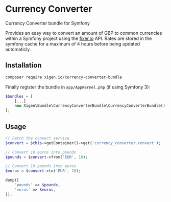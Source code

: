 # Currency Converter
Currency Converter bundle for Symfony

Provides an easy way to convert an amount of GBP to common currencies within a Symfony project using the [fixer.io][fixer-io] API. Rates are stored in the symfony cache for a maximum of 4 hours before being updated automaticly.

## Installation
```bash
composer require xigen.io/currency-converter-bundle
```

Finally register the bundle in `app/AppKernel.php` (if using Symfony 3):
```php
$bundles = [
    [...]
    new Xigen\Bundle\CurrencyConverterBundle\CurrencyConverterBundle(),
];
```

## Usage
```php
// Fetch the convert service
$convert = $this->getContainer()->get('currency_converter.convert');

// Convert 10 euros into pounds
$pounds = $convert->from('EUR', 10);

// Convert 10 pounds into euros
$euros = $convert->to('EUR', 10);

dump([
    'pounds' => $pounds,
    'euros' => $euros,
]);
```

[fixer-io]: http://fixer.io
